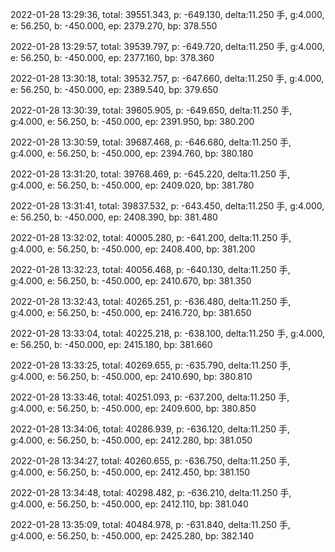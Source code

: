 2022-01-28 13:29:36, total: 39551.343, p: -649.130, delta:11.250 手, g:4.000, e: 56.250, b: -450.000, ep: 2379.270, bp: 378.550

2022-01-28 13:29:57, total: 39539.797, p: -649.720, delta:11.250 手, g:4.000, e: 56.250, b: -450.000, ep: 2377.160, bp: 378.360

2022-01-28 13:30:18, total: 39532.757, p: -647.660, delta:11.250 手, g:4.000, e: 56.250, b: -450.000, ep: 2389.540, bp: 379.650

2022-01-28 13:30:39, total: 39605.905, p: -649.650, delta:11.250 手, g:4.000, e: 56.250, b: -450.000, ep: 2391.950, bp: 380.200

2022-01-28 13:30:59, total: 39687.468, p: -646.680, delta:11.250 手, g:4.000, e: 56.250, b: -450.000, ep: 2394.760, bp: 380.180

2022-01-28 13:31:20, total: 39768.469, p: -645.220, delta:11.250 手, g:4.000, e: 56.250, b: -450.000, ep: 2409.020, bp: 381.780

2022-01-28 13:31:41, total: 39837.532, p: -643.450, delta:11.250 手, g:4.000, e: 56.250, b: -450.000, ep: 2408.390, bp: 381.480

2022-01-28 13:32:02, total: 40005.280, p: -641.200, delta:11.250 手, g:4.000, e: 56.250, b: -450.000, ep: 2408.400, bp: 381.200

2022-01-28 13:32:23, total: 40056.468, p: -640.130, delta:11.250 手, g:4.000, e: 56.250, b: -450.000, ep: 2410.670, bp: 381.350

2022-01-28 13:32:43, total: 40265.251, p: -636.480, delta:11.250 手, g:4.000, e: 56.250, b: -450.000, ep: 2416.720, bp: 381.650

2022-01-28 13:33:04, total: 40225.218, p: -638.100, delta:11.250 手, g:4.000, e: 56.250, b: -450.000, ep: 2415.180, bp: 381.660

2022-01-28 13:33:25, total: 40269.655, p: -635.790, delta:11.250 手, g:4.000, e: 56.250, b: -450.000, ep: 2410.690, bp: 380.810

2022-01-28 13:33:46, total: 40251.093, p: -637.200, delta:11.250 手, g:4.000, e: 56.250, b: -450.000, ep: 2409.600, bp: 380.850

2022-01-28 13:34:06, total: 40286.939, p: -636.120, delta:11.250 手, g:4.000, e: 56.250, b: -450.000, ep: 2412.280, bp: 381.050

2022-01-28 13:34:27, total: 40260.655, p: -636.750, delta:11.250 手, g:4.000, e: 56.250, b: -450.000, ep: 2412.450, bp: 381.150

2022-01-28 13:34:48, total: 40298.482, p: -636.210, delta:11.250 手, g:4.000, e: 56.250, b: -450.000, ep: 2412.110, bp: 381.040

2022-01-28 13:35:09, total: 40484.978, p: -631.840, delta:11.250 手, g:4.000, e: 56.250, b: -450.000, ep: 2425.280, bp: 382.140